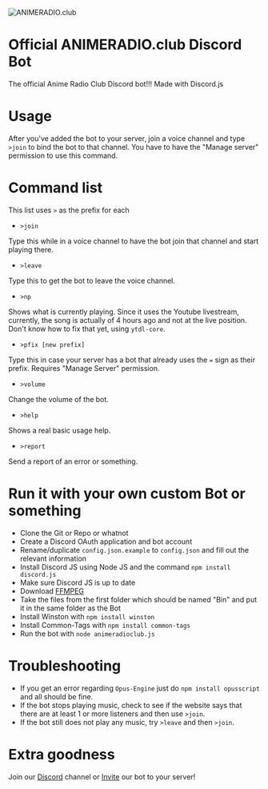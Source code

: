 ![ANIMERADIO.club](http://i.imgur.com/hKeinVM.jpg)

# Official ANIMERADIO.club Discord Bot
The official Anime Radio Club Discord bot!!! Made with Discord.js
# Usage
After you've added the bot to your server, join a voice channel and type `>join` to bind the bot to that channel. You have to have the "Manage server" permission to use this command.
# Command list
This list uses `>` as the prefix for each
* `>join`

Type this while in a voice channel to have the bot join that channel and start playing there. 
* `>leave`

Type this to get the bot to leave the voice channel.
* `>np`

Shows what is currently playing. Since it uses the Youtube livestream, currently, the song is actually of 4 hours ago and not at the live position. Don't know how to fix that yet, using `ytdl-core`.
* `>pfix [new prefix]`

Type this in case your server has a bot that already uses the `=` sign as their prefix. Requires "Manage Server" permission.
* `>volume`

Change the volume of the bot.
* `>help`

Shows a real basic usage help.
* `>report`

Send a report of an error or something.

# Run it with your own custom Bot or something
* Clone the Git or Repo or whatnot
* Create a Discord OAuth application and bot account
* Rename/duplicate `config.json.example` to `config.json` and fill out the relevant information
* Install Discord JS using Node JS and the command `npm install discord.js`
* Make sure Discord JS is up to date
* Download [FFMPEG](https://ffmpeg.zeranoe.com/builds/)
* Take the files from the first folder which should be named "Bin" and put it in the same folder as the Bot
* Install Winston with `npm install winston`
* Install Common-Tags with `npm install common-tags`
* Run the bot with `node animeradioclub.js`

# Troubleshooting
* If you get an error regarding `Opus-Engine` just do `npm install opusscript` and all should be fine.
* If the bot stops playing music, check to see if the website says that there are at least 1 or more listeners and then use `>join`.
* If the bot still does not play any music, try `>leave` and then `>join`.

# Extra goodness
Join our [Discord](https://discord.gg/WCxHjFX) channel or [Invite](https://discordapp.com/oauth2/authorize?client_id=273299834470006786&scope=bot&permissions=36702208) our bot to your server!
